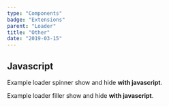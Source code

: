 ```yaml
---
type: "Components"
badge: "Extensions"
parent: "Loader"
title: "Other"
date: "2019-03-15"
---
```


## Javascript

Example loader spinner show and hide **with javascript**.

<demo>
  <demovanilla src="vanilla/components/loader/js-spinner">
  </demovanilla>
</demo>

Example loader filler show and hide **with javascript**.

<demo>
  <demovanilla src="vanilla/components/loader/js-filler">
  </demovanilla>
</demo>
